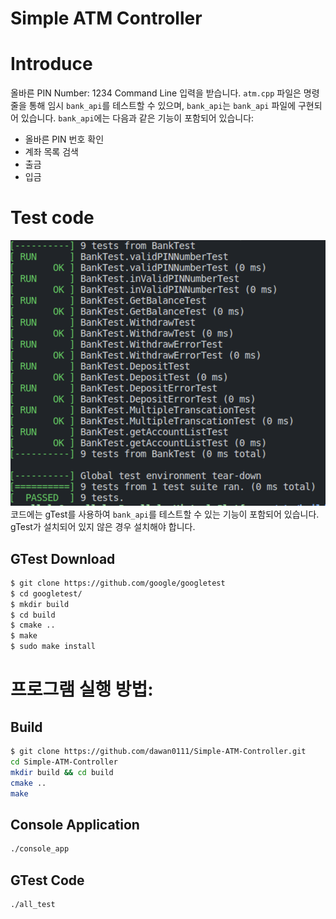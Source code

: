 # Simple ATM Controller

# Introduce

올바른 PIN Number: 1234
Command Line 입력을 받습니다. `atm.cpp` 파일은 명령 줄을 통해 임시 `bank_api`를 테스트할 수 있으며, `bank_api`는 `bank_api` 파일에 구현되어 있습니다. `bank_api`에는 다음과 같은 기능이 포함되어 있습니다:

- 올바른 PIN 번호 확인
- 계좌 목록 검색
- 출금
- 입금

# Test code

[![test.png](./assets/test.png)](https:/github.com/dawan0111)
코드에는 gTest를 사용하여 `bank_api`를 테스트할 수 있는 기능이 포함되어 있습니다. gTest가 설치되어 있지 않은 경우 설치해야 합니다.

## GTest Download

```sh
$ git clone https://github.com/google/googletest
$ cd googletest/
$ mkdir build
$ cd build
$ cmake ..
$ make
$ sudo make install
```

# 프로그램 실행 방법:

## Build

```sh
$ git clone https://github.com/dawan0111/Simple-ATM-Controller.git
cd Simple-ATM-Controller
mkdir build && cd build
cmake ..
make
```

## Console Application

```sh
./console_app
```

## GTest Code

```sh
./all_test
```
